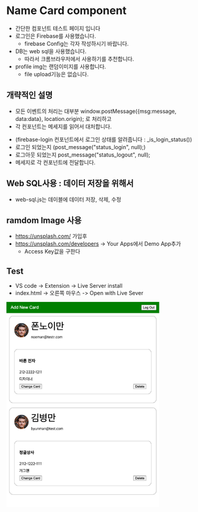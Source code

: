 # Name Card component
+ 간단한 컴포넌트 테스트 페이지 입니다
+ 로그인은 Firebase를 사용했습니다. 
    + firebase Config는 각자 작성하시기 바랍니다.
+ DB는 web sql을 사용했습니다.
    + 따라서 크롬브라우저에서 사용하기를 추천합니다.
+ profile img는 랜덤이미지를 사용합니다.
    + file upload기능은 없습니다.

## 개략적인 설명
+ 모든 이벤트의 처리는 대부분 window.postMessage({msg:message, data:data}, location.origin); 로 처리하고
+ 각 컨포넌트는 메세지를 읽어서 대처합니다. 
 - (firebase-login 컨포넌트에서 로그인 상태를 알려줍니다 : _is_login_status())
 - 로그인 되었는지 (post_message("status_login", null);)
 - 로그아웃 되었는지 post_message("status_logout", null);
 - 메세지로 각 컨포넌트에 전달합니다.

## Web SQL사용 : 데이터 저장을 위해서 
+ web-sql.js는 데이블에 데이터 저장, 삭제, 수정

## ramdom Image 사용
+ https://unsplash.com/ 가입후 
+ https://unsplash.com/developers -> Your Apps에서 Demo App추가
    + Access Key값을 구한다

## Test
+ VS code -> Extension -> Live Server install
+ index.html -> 오른쪽 마우스 -> Open with Live Sever 
<img src="https://github.com/hojin-hwang/my_component/blob/main/assets/imgs/screen_shot.png" width="400px"  title="Screen shot"/>
